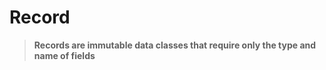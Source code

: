 
# Record

> **Records are immutable data classes that require only the type and name of fields**



<!-- https://www.baeldung.com/java-record-keyword -->